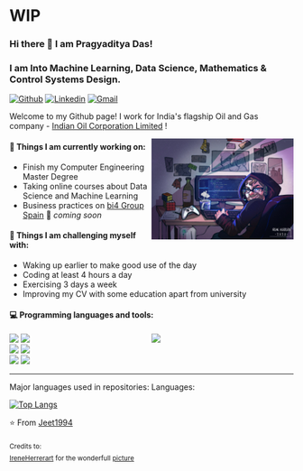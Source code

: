 
# WIP


### Hi there 👋 I am Pragyaditya Das!
### **I am Into Machine Learning, Data Science, Mathematics & Control Systems Design.**

[![Github](https://img.shields.io/badge/-Github-000?style=flat&logo=Github&logoColor=white)](https://github.com/Jeet1994/Jeet1994)
[![Linkedin](https://img.shields.io/badge/-LinkedIn-blue?style=flat&logo=Linkedin&logoColor=white)](https://www.linkedin.com/in/pragyaditya-das/)
[![Gmail](https://img.shields.io/badge/-Gmail-c14438?style=flat&logo=Gmail&logoColor=white)](mailto:daspragyaditya@gmail.com)

Welcome to my Github page!  I work for India's flagship Oil and Gas company - [Indian Oil Corporation Limited](https://iocl.com/) !  

<img align="right" alt="img" src="https://github.com/FernandoRoldan93/FernandoRoldan93/blob/master/cover_image.jpg" width="50%" height="auto" />


#### 🌱 Things I am currently working on: 
- Finish my Computer Engineering Master Degree  
- Taking online courses about Data Science and Machine Learning 
- Business practices on [bi4 Group Spain](https://github.com/bi4group) 🚀 *coming soon*

#### :muscle: Things I am challenging myself with:
- Waking up earlier to make good use of the day
- Coding at least 4 hours a day
- Exercising 3 days a week
- Improving my CV with some education apart from university

#### :computer: Programming languages and tools: 
<p>
	<img width="50%" align="right" src="https://github-readme-stats.vercel.app/api?username=Jeet1994&show_icons=true&hide_border=true" />

<code><img width="10%" src="https://www.vectorlogo.zone/logos/python/python-ar21.svg"></code>
<code><img width="8%" src="https://www.vectorlogo.zone/logos/r-project/r-project-icon.svg"></code>
<br />
<code><img width="10%" src="https://www.vectorlogo.zone/logos/mysql/mysql-ar21.svg"></code>
<code><img width="10%" src="https://www.vectorlogo.zone/logos/apache_spark/apache_spark-ar21.svg"></code>
<br />
<code><img width="10%" src="https://www.vectorlogo.zone/logos/apache_hadoop/apache_hadoop-ar21.svg"></code>
<code><img width="10%" src="https://www.vectorlogo.zone/logos/git-scm/git-scm-ar21.svg"></code>
</p>

---

Major languages used in repositories:
Languages:

[![Top Langs](https://github-readme-stats.vercel.app/api/top-langs/?username=Jeet1994&langs_count=8)](https://github.com/anuraghazra/github-readme-stats)

⭐️ From [Jeet1994](https://github.com/Jeet1994)

<sub>Credits to: <br/>[IreneHerrerart](https://www.artstation.com/ireneherrera) for the wonderfull [picture](https://github.com/FernandoRoldan93/FernandoRoldan93/blob/master/cover_image.jpg)</sub>
